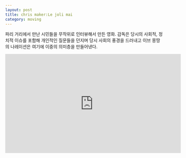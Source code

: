 ```yaml
---
layout: post
title: chris maker:Le joli mai
category: moving
---
```


파리 거리에서 만난 시민들을 무작위로 인터뷰해서 만든 영화. 감독은 당시의 사회적, 정치적 이슈를 포함해 개인적인 질문들을 던지며 당시 사회의 풍경을 드러내고 이브 몽땅의 나레이션은 여기에 이중의 의미층을 만들어낸다.

<iframe width="560" height="315" src="https://www.youtube.com/embed/aRPXsnSmnvc" title="YouTube video player" frameborder="0" allow="accelerometer; autoplay; clipboard-write; encrypted-media; gyroscope; picture-in-picture" allowfullscreen></iframe>

